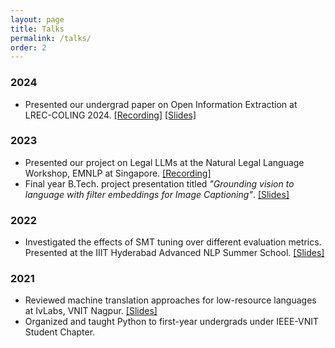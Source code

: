 ```yaml
---
layout: page
title: Talks
permalink: /talks/
order: 2
---
```


### 2024
* Presented our undergrad paper on Open Information Extraction at LREC-COLING 2024. [[Recording]](https://confcats-event-sessions.s3.amazonaws.com/lrec24/videos/3378.mp4) [[Slides]](https://confcats-event-sessions.s3.amazonaws.com/lrec24/slides/3378.pdf)

### 2023
* Presented our project on Legal LLMs at the Natural Legal Language Workshop, EMNLP at Singapore. [[Recording]](https://youtu.be/NY-SxAVUaqk?t=6465)
* Final year B.Tech. project presentation titled *"Grounding vision to language with filter embeddings for Image Captioning"*. [[Slides]](https://docs.google.com/presentation/d/1kMZFeAy9jY2ATgN85ZQ5Zfi6yK_3wgeEkrrfDlyvehA/edit?usp=sharing) 

### 2022
* Investigated the effects of SMT tuning over different evaluation metrics. Presented at the IIIT Hyderabad Advanced NLP Summer School. [[Slides]](https://drive.google.com/file/d/1ws3ViFsy404ads5mE8fe7KTQh-Peost-/)

### 2021
* Reviewed machine translation approaches for low-resource languages at IvLabs, VNIT Nagpur. [[Slides]](https://docs.google.com/presentation/d/1oWpU-3UGvh6xf_P8z_LmJulEeX8B0UWYFoCn9NDeyyA/edit?usp=sharing)
* Organized and taught Python to first-year undergrads under IEEE-VNIT Student Chapter.
